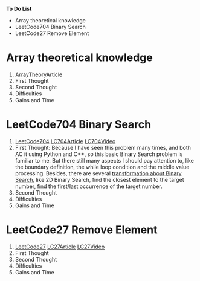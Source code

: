 **To Do List** 
- Array theoretical knowledge
- LeetCode704 Binary Search
- LeetCode27 Remove Element

# Array theoretical knowledge
1. [ArrayTheoryArticle](https://www.programmercarl.com/%E6%95%B0%E7%BB%84%E7%90%86%E8%AE%BA%E5%9F%BA%E7%A1%80.html)
2. First Thought 
3. Second Thought
4. Difficulties
5. Gains and Time

# LeetCode704 Binary Search
1. [LeetCode704](https://leetcode.com/problems/binary-search/) [LC704Article](https://www.programmercarl.com/0704.%E4%BA%8C%E5%88%86%E6%9F%A5%E6%89%BE.html) [LC704Video](https://www.bilibili.com/video/BV1fA4y1o715/?spm_id_from=333.999.0.0)
2. First Thought: Because I have seen this problem many times, and both AC it using Python and C++, so this basic Binary Search problem is familiar to me. But there still many aspects I should pay attention to, like the boundary definition, the while loop condition and the middle value processing. Besides, there are several [transformation about Binary Search](https://colab.research.google.com/drive/1b-q6elOuztvDvUG-1qprzL-tGCAPLVqP), like 2D Binary Search, find the closest element to the target number, find the first/last occurrence of the target number.
3. Second Thought
4. Difficulties
5. Gains and Time

# LeetCode27 Remove Element
1. [LeetCode27](https://leetcode.com/problems/remove-element/) [LC27Article](https://www.programmercarl.com/0027.%E7%A7%BB%E9%99%A4%E5%85%83%E7%B4%A0.html#_27-%E7%A7%BB%E9%99%A4%E5%85%83%E7%B4%A0) [LC27Video](https://www.bilibili.com/video/BV12A4y1Z7LP/?spm_id_from=333.999.0.0&vd_source=095091c85d2d9b4c44666fd2f1702003)
2. First Thought
3. Second Thought
4. Difficulties
5. Gains and Time



